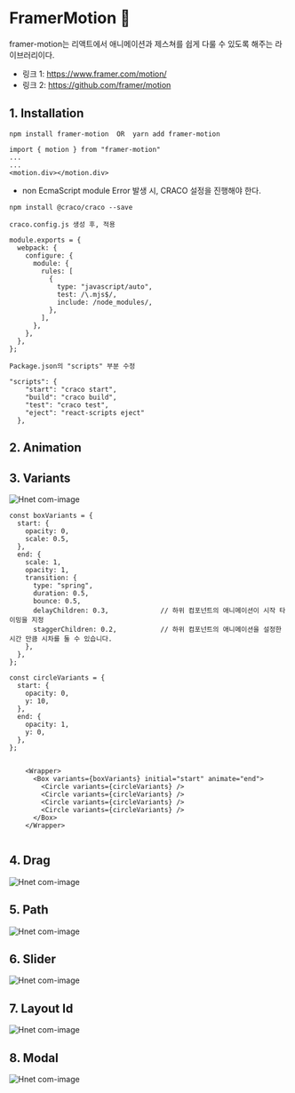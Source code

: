 # FramerMotion 🎨

framer-motion는 리액트에서 애니메이션과 제스쳐를 쉽게 다룰 수 있도록 해주는 라이브러리이다. <br/>
- 링크 1: https://www.framer.com/motion/ <br/>
- 링크 2: https://github.com/framer/motion


## 1. Installation

```
npm install framer-motion  OR  yarn add framer-motion
```
```
import { motion } from "framer-motion"
...
...
<motion.div></motion.div>
```

- non EcmaScript module Error 발생 시, CRACO 설정을 진행해야 한다.
```
npm install @craco/craco --save
```
```
craco.config.js 생성 후, 적용

module.exports = {
  webpack: {
    configure: {
      module: {
        rules: [
          {
            type: "javascript/auto",
            test: /\.mjs$/,
            include: /node_modules/,
          },
        ],
      },
    },
  },
};
```
```
Package.json의 "scripts" 부분 수정

"scripts": {
    "start": "craco start",
    "build": "craco build",
    "test": "craco test",
    "eject": "react-scripts eject"
  },
```



## 2. Animation


## 3. Variants

![Hnet com-image](https://user-images.githubusercontent.com/81430564/147209835-b4b5f2db-ea26-44f0-bbbe-92e88e1754bb.gif)

```
const boxVariants = {
  start: {
    opacity: 0,
    scale: 0.5,
  },
  end: {
    scale: 1,
    opacity: 1,
    transition: {
      type: "spring",
      duration: 0.5,
      bounce: 0.5,
      delayChildren: 0.3,             // 하위 컴포넌트의 애니메이션이 시작 타이밍을 지정
      staggerChildren: 0.2,           // 하위 컴포넌트의 애니메이션을 설정한 시간 만큼 시차를 둘 수 있습니다.
    },
  },
};

const circleVariants = {
  start: {
    opacity: 0,
    y: 10,
  },
  end: {
    opacity: 1,
    y: 0,
  },
};


    <Wrapper>
      <Box variants={boxVariants} initial="start" animate="end">
        <Circle variants={circleVariants} />
        <Circle variants={circleVariants} />
        <Circle variants={circleVariants} />
        <Circle variants={circleVariants} />
      </Box>
    </Wrapper>
 
```

## 4. Drag

![Hnet com-image](https://user-images.githubusercontent.com/81430564/147386278-ec9cc76f-efa7-4999-8d7b-aa0e6982a6ec.gif)


## 5. Path

![Hnet com-image](https://user-images.githubusercontent.com/81430564/147386338-c14d8923-58af-446c-9baf-a457989e8fb9.gif)

## 6. Slider

![Hnet com-image](https://user-images.githubusercontent.com/81430564/147386366-6df1643c-61d1-431f-a384-f5ab3015182e.gif)

## 7. Layout Id

![Hnet com-image](https://user-images.githubusercontent.com/81430564/147386431-a32573b0-b637-4ebb-9b26-314234fda7ed.gif)


## 8. Modal

![Hnet com-image](https://user-images.githubusercontent.com/81430564/147386394-16f0632c-ca71-4f8b-a6cb-e9426070ad1b.gif)








